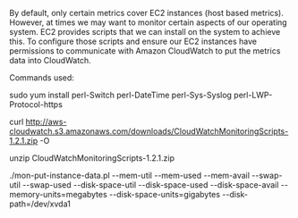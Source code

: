 By default, only certain metrics cover EC2 instances (host based metrics). However, at times we may want to monitor certain aspects of our operating system. EC2 provides scripts that we can install on the system to achieve this. To configure those scripts and ensure our EC2 instances have permissions to communicate with Amazon CloudWatch to put the metrics data into CloudWatch.

Commands used:

sudo yum install perl-Switch perl-DateTime perl-Sys-Syslog perl-LWP-Protocol-https

curl http://aws-cloudwatch.s3.amazonaws.com/downloads/CloudWatchMonitoringScripts-1.2.1.zip -O

unzip CloudWatchMonitoringScripts-1.2.1.zip

./mon-put-instance-data.pl --mem-util --mem-used --mem-avail --swap-util --swap-used --disk-space-util --disk-space-used --disk-space-avail --memory-units=megabytes --disk-space-units=gigabytes --disk-path=/dev/xvda1